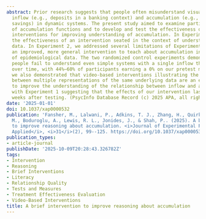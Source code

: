 ```yaml
---
abstract: Prior research suggests that people often misunderstand visualizations of
  inflow (e.g., deposits in a banking context) and accumulation (e.g., cumulative
  savings) in dynamic systems. The present study aimed to examine participants’ understanding
  of accumulation functions and to develop and test the effectiveness of video-based
  interventions for improving understanding of accumulation. In Experiment 1, we tested
  the effectiveness of an intervention seated in the context of understanding COVID-19
  data. In Experiment 2, we addressed several limitations of Experiment 1 and developed
  an improved, more general intervention to teach about accumulation in contexts outside
  of epidemiological data. The two randomized control experiments demonstrated that
  people fail to understand even simple systems with a single inflow that accumulates
  over time, with 44%–60% of participants earning a 0% on our pretest measure. However,
  we also demonstrated that video-based interventions illustrating the relationship
  between multiple representations of the same underlying data are an effective way
  to improve the understanding of the relationship between inflow and accumulation,
  with Experiment 1 suggesting that the effects of our intervention lasted up to 6–7
  weeks after testing. (PsycInfo Database Record (c) 2025 APA, all rights reserved)
date: '2025-01-01'
doi: 10.1037/xap0000532
publication: 'Fansher, M., Lalwani, P., Adkins, T. J., Zhang, H., Quirk, M., Carlson,
  M., Boduroglu, A., Lewis, R. L., Jonides, J., & Shah, P.. (2025). A brief intervention
  to improve reasoning about accumulation. <i>Journal of Experimental Psychology:
  Applied</i>, <i>31</i>(2), 99--125. https://doi.org/10.1037/xap0000532'
publication_types:
- article-journal
publishDate: '2025-10-09T20:28:43.326782Z'
tags:
- Intervention
- Reasoning
- Brief Interventions
- Literacy
- Relationship Quality
- Tests and Measures
- Treatment Effectiveness Evaluation
- Video-Based Interventions
title: A brief intervention to improve reasoning about accumulation
---
```

